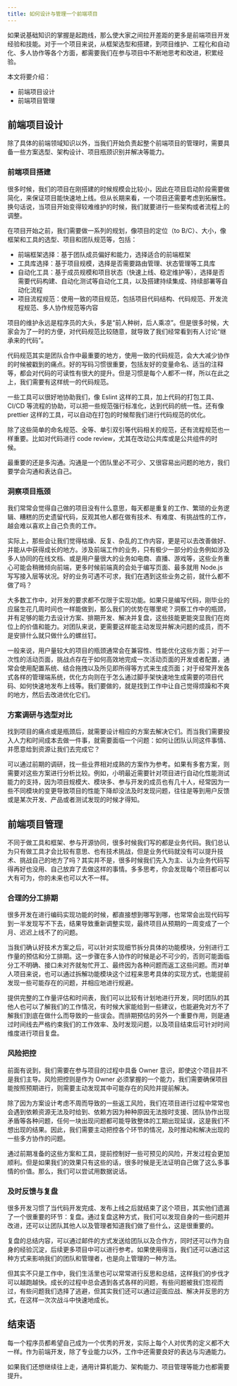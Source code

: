 ```yaml
---
title: 如何设计与管理一个前端项目
---
```


如果说基础知识的掌握是起跑线，那么使大家之间拉开差距的更多是前端项目开发经验和技能。对于一个项目来说，从框架选型和搭建，到项目维护、工程化和自动化、多人协作等各个方面，都需要我们在参与项目中不断地思考和改进，积累经验。

<!--more-->

本文将要介绍：

- 前端项目设计
- 前端项目管理

## 前端项目设计

除了具体的前端领域知识以外，当我们开始负责起整个前端项目的管理时，需要具备一些方案选型、架构设计、项目瓶颈识别并解决等能力。

### 前端项目搭建

很多时候，我们的项目在刚搭建的时候规模会比较小，因此在项目启动阶段需要做简化，来保证项目能快速地上线。但从长期来看，一个项目还需要考虑到拓展性。换句话说，当项目开始变得较难维护的时候，我们就要进行一些架构或者流程上的调整。

在项目开始之前，我们需要做一系列的规划，像项目的定位（to B/C）、大小，像框架和工具的选型、项目和团队规范等，包括：

- 前端框架选择：基于团队成员偏好和能力，选择适合的前端框架
- 工具库选择：基于项目规模，选择是否需要路由管理、状态管理等工具库
- 自动化工具：基于成员规模和项目状态（快速上线、稳定维护等），选择是否需要代码构建、自动化测试等自动化工具，以及搭建持续集成、持续部署等自动化流程
- 项目流程规范：使用一致的项目规范，包括项目代码结构、代码规范、开发流程规范、多人协作规范等内容

项目的维护永远是程序员的大头，多是“前人种树，后人乘凉”。但是很多时候，大家会为了一时的方便，对代码规范比较随意，就导致了我们经常看到有人讨论“继承来的代码”。

代码规范其实是团队合作中最重要的地方，使用一致的代码规范，会大大减少协作的时候被戳到的痛点。好的写码习惯很重要，包括友好的变量命名、适当的注释等，都会对代码的可读性有很大的提升。但是习惯是每个人都不一样，所以在此之上，我们需要有这样统一的代码规范。

一些工具可以很好地协助我们，像 Eslint 这样的工具，加上代码的打包工具、CI/CD 等流程的协助，可以把一些规范强行标准化，达到代码的统一性。还有像 prettier 这样的工具，可以自动在打包的时候帮我们进行代码规范的优化。

除了这些简单的命名规范、全等、单引双引等代码相关的规范，还有流程规范也一样重要。比如对代码进行 code review，尤其在改动公共库或是公共组件的时候。

最重要的还是多沟通。沟通是一个团队里必不可少、又很容易出问题的地方，我们要学会沟通和表达自己。

### 洞察项目瓶颈

我们常常会觉得自己做的项目没有什么意思，每天都是重复的工作、繁琐的业务逻辑、糟糕的历史遗留代码，反观其他人都在做有技术、有难度、有挑战性的工作，越会难以喜欢上自己负责的工作。

实际上，那些会让我们觉得枯燥、反复、杂乱的工作内容，更是可以去改善做好、并能从中获得成长的地方。涉及前端工作的业务，只有极少一部分的业务例如涉及多人协同的在线文档、或是用户量很大的业务如电商、直播、游戏等，这些业务重心可能会稍微倾向前端，更多时候前端真的会处于编写页面、最多就用 Node.js 写写接入层等状况。好的业务可遇不可求，我们在遇到这些业务之前，就什么都不做了吗？

大多数工作中，对开发的要求都不仅限于实现功能。如果只是编写代码，刚毕业的应届生花几周时间也一样能做到，那么我们的优势在哪里呢？洞察工作中的瓶颈，并有足够的能力去设计方案、排期开发、解决并复盘，这些技能更能突显我们在岗位上的价值和能力。对团队来说，更需要这样能主动发现并解决问题的成员，而不是安排什么就只做什么的螺丝钉。

一般来说，用户量较大的项目的瓶颈通常会在兼容性、性能优化这些方面；对于一次性的活动页面，挑战点存在于如何高效地完成一次活动页面的开发或者配置，通常会使用配置系统、结合拖拽以及所见即所得等方式来生成页面；对于经常开发各式各样的管理端系统，优化方向则在于怎么通过脚手架快速地生成需要的项目代码、如何快速地发布上线等。我们要做的，就是找到工作中让自己觉得烦躁和不爽的地方，然后去改进优化它们。

### 方案调研与选型对比

找到项目的痛点或是瓶颈后，就需要设计相应的方案去解决它们。而当我们需要投入人力和时间成本去做一件事，就需要面临一个问题：如何让团队认同这件事情、并愿意给到资源让我们去完成它？

可以通过前期的调研，找一些业界相对成熟的方案作为参考。如果有多套方案，则需要对这些方案进行分析比较。例如，小明最近需要针对项目进行自动化性能测试能力的支持，因为项目规模大、模块多、参与开发的成员也有几十人，经常因为一些不同模块的变更导致项目的性能下降却没法及时发现问题，往往是等到用户反馈或是某次开发、产品或者测试发现的时候才得知。

## 前端项目管理

不同于做工具和框架、参与开源协同，很多时候我们写的都是业务代码。我们总认为只有做工具才会比较有意思、也有技术挑战，但是业务代码就没有可以提升技术、挑战自己的地方了吗？其实并不是，很多时候我们先入为主、认为业务代码写得再好也没用、自己放弃了去做这样的事情。多多思考，你会发现每个项目都可以大有可为，你的未来也可以大不一样。

### 合理的分工排期

很多开发在进行编码实现功能的时候，都直接想到哪写到哪，也常常会出现代码写到一半发现写不下去，结果导致重新调整实现，最终项目从预期的一周变成了一个月、迟迟上线不了的问题。

当我们确认好技术方案之后，可以针对实现细节拆分具体的功能模块，分别进行工作量的预估和分工排期。这一步骤在多人协作的时候是必不可少的，否则可能面临分工不明确、接口未对齐就匆忙开工、最终因为各种问题而返工这些问题。而对单人项目来说，也可以通过拆解功能模块这个过程来思考具体的实现方式，也能提前发现一些可能存在的问题，并相应地进行规避。

提供完整的工作量评估和时间表，我们可以比较有计划地进行开发，同时团队的其他人也可以了解我们的工作情况，有时候大家能给到一些建议，也能避免对方不了解我们到底在做什么而导致的一些误会。而排期预估的另外一个重要作用，则是通过时间线去严格约束我们的工作效率、及时发现问题，以及项目结束后可针对时间维度进行项目复盘。

### 风险把控

前面有说到，我们需要在参与项目的过程中具备 Owner 意识，即使这个项目并不是我们主导。风险把控则是作为 Owner 必须掌握的一个能力，我们需要确保项目能按照预期进行，则需要主动发现其中可能存在的风险并提前解决。

除了因为方案设计考虑不周而导致的一些返工风险，我们在项目进行过程中常常也会遇到依赖资源无法及时给到、依赖方因为种种原因无法按时支援、团队协作出现矛盾等各种问题，任何一块出现问题都可能导致整体的工期出现延误，这是我们不想出现的结果。因此，我们需要主动把控各个环节的情况，及时推动和解决出现的一些多方协作的问题。

通过前期准备的这些方案和工具，提前控制好一些可预见的风险，开发过程会更加顺利。但是如果我们的效果只有这些的话，很多时候是无法证明自己做了这么多事情的价值。那么，我们可以尝试用数据说话。

### 及时反馈与复盘

很多开发习惯了当代码开发完成、发布上线之后就结束了这个项目，其实他们遗漏了一个很重要的环节：复盘。通过复盘这种方式，我们可以发现自身的一些问题并改进，还可以让团队其他人以及管理者知道我们做了些什么，这是很重要的。

复盘的总结内容，可以通过邮件的方式发送给团队以及合作方，同时还可以作为自身的经验沉淀，后续更多项目中可以进行参考。如果使用得当，我们还可以通过这种方式来影响我们的团队和管理者，也是向上管理的一种方法。

但其实不只是工作中，我们生活里也可以常常进行反思和总结，这样我们的步伐才可以越跑越快。成长的过程中总会遇到各式各样的问题，有些问题被我们忽视而过，有些问题我们选择了逃避，但其实我们还可以通过迎面应战、解决并反思的方式，在这样一次次战斗中快速地成长。

## 结束语

每一个程序员都希望自己成为一个优秀的开发，实际上每个人对优秀的定义都不大一样。作为前端开发，除了专业能力以外，工作中还需要良好的表达与沟通能力。

如果我们还想继续往上走，通用计算机能力、架构能力、项目管理等能力也都需要提升。
